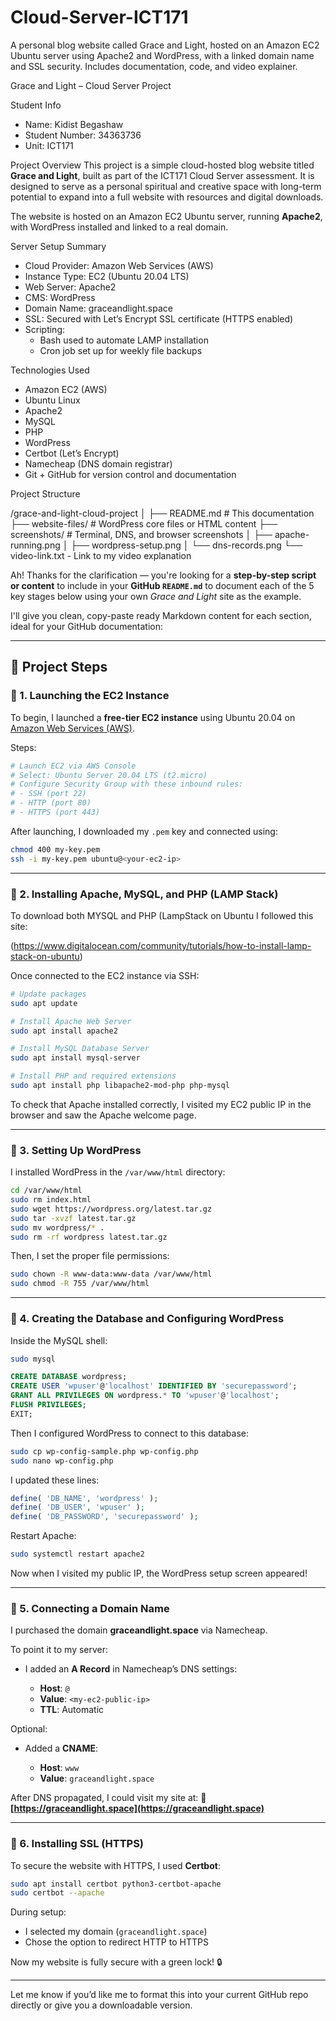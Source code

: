 # Cloud-Server-ICT171
A personal blog website called Grace and Light, hosted on an Amazon EC2 Ubuntu server using Apache2 and WordPress, with a linked domain name and SSL security. Includes documentation, code, and video explainer.

Grace and Light – Cloud Server Project

Student Info
- Name: Kidist Begashaw
- Student Number: 34363736
- Unit: ICT171

Project Overview
This project is a simple cloud-hosted blog website titled **Grace and Light**, built as part of the ICT171 Cloud Server assessment. It is designed to serve as a personal spiritual and creative space with long-term potential to expand into a full website with resources and digital downloads.

The website is hosted on an Amazon EC2 Ubuntu server, running **Apache2**, with WordPress installed and linked to a real domain.

Server Setup Summary
- Cloud Provider: Amazon Web Services (AWS)
- Instance Type: EC2 (Ubuntu 20.04 LTS)
- Web Server: Apache2
- CMS: WordPress
- Domain Name: graceandlight.space
- SSL: Secured with Let’s Encrypt SSL certificate (HTTPS enabled)
- Scripting:
  - Bash used to automate LAMP installation
  - Cron job set up for weekly file backups

Technologies Used
- Amazon EC2 (AWS)
- Ubuntu Linux
- Apache2
- MySQL 
- PHP
- WordPress
- Certbot (Let’s Encrypt)
- Namecheap (DNS domain registrar)
- Git + GitHub for version control and documentation

Project Structure

/grace-and-light-cloud-project
│
├── README.md # This documentation
├── website-files/ # WordPress core files or HTML content
├── screenshots/ # Terminal, DNS, and browser screenshots
│ ├── apache-running.png
│ ├── wordpress-setup.png
│ └── dns-records.png
└── video-link.txt - Link to my video explanation


Ah! Thanks for the clarification — you're looking for a **step-by-step script or content** to include in your **GitHub `README.md`** to document each of the 5 key stages below using your own *Grace and Light* site as the example.

I'll give you clean, copy-paste ready Markdown content for each section, ideal for your GitHub documentation:

---

## 🚀 Project Steps

### 🔹 1. Launching the EC2 Instance

To begin, I launched a **free-tier EC2 instance** using Ubuntu 20.04 on [Amazon Web Services (AWS)](https://aws.amazon.com/ec2/).

Steps:

```bash
# Launch EC2 via AWS Console
# Select: Ubuntu Server 20.04 LTS (t2.micro)
# Configure Security Group with these inbound rules:
# - SSH (port 22)
# - HTTP (port 80)
# - HTTPS (port 443)
```

After launching, I downloaded my `.pem` key and connected using:

```bash
chmod 400 my-key.pem
ssh -i my-key.pem ubuntu@<your-ec2-ip>
```

---

### 🔹 2. Installing Apache, MySQL, and PHP (LAMP Stack)
To download both MYSQL and PHP (LampStack on Ubuntu I followed this site:

(https://www.digitalocean.com/community/tutorials/how-to-install-lamp-stack-on-ubuntu)

Once connected to the EC2 instance via SSH:

```bash
# Update packages
sudo apt update

# Install Apache Web Server
sudo apt install apache2

# Install MySQL Database Server
sudo apt install mysql-server

# Install PHP and required extensions
sudo apt install php libapache2-mod-php php-mysql
```

To check that Apache installed correctly, I visited my EC2 public IP in the browser and saw the Apache welcome page.

---

### 🔹 3. Setting Up WordPress

I installed WordPress in the `/var/www/html` directory:

```bash
cd /var/www/html
sudo rm index.html
sudo wget https://wordpress.org/latest.tar.gz
sudo tar -xvzf latest.tar.gz
sudo mv wordpress/* .
sudo rm -rf wordpress latest.tar.gz
```

Then, I set the proper file permissions:

```bash
sudo chown -R www-data:www-data /var/www/html
sudo chmod -R 755 /var/www/html
```

---

### 🔹 4. Creating the Database and Configuring WordPress

Inside the MySQL shell:

```bash
sudo mysql
```

```sql
CREATE DATABASE wordpress;
CREATE USER 'wpuser'@'localhost' IDENTIFIED BY 'securepassword';
GRANT ALL PRIVILEGES ON wordpress.* TO 'wpuser'@'localhost';
FLUSH PRIVILEGES;
EXIT;
```

Then I configured WordPress to connect to this database:

```bash
sudo cp wp-config-sample.php wp-config.php
sudo nano wp-config.php
```

I updated these lines:

```php
define( 'DB_NAME', 'wordpress' );
define( 'DB_USER', 'wpuser' );
define( 'DB_PASSWORD', 'securepassword' );
```

Restart Apache:

```bash
sudo systemctl restart apache2
```

Now when I visited my public IP, the WordPress setup screen appeared!

---

### 🔹 5. Connecting a Domain Name

I purchased the domain **graceandlight.space** via Namecheap.

To point it to my server:

* I added an **A Record** in Namecheap’s DNS settings:

  * **Host**: `@`
  * **Value**: `<my-ec2-public-ip>`
  * **TTL**: Automatic

Optional:

* Added a **CNAME**:

  * **Host**: `www`
  * **Value**: `graceandlight.space`

After DNS propagated, I could visit my site at:
🔗 **[https://graceandlight.space](https://graceandlight.space)**

---

### 🔹 6. Installing SSL (HTTPS)

To secure the website with HTTPS, I used **Certbot**:

```bash
sudo apt install certbot python3-certbot-apache
sudo certbot --apache
```

During setup:

* I selected my domain (`graceandlight.space`)
* Chose the option to redirect HTTP to HTTPS

Now my website is fully secure with a green lock! 🔒

---

Let me know if you’d like me to format this into your current GitHub repo directly or give you a downloadable version.
